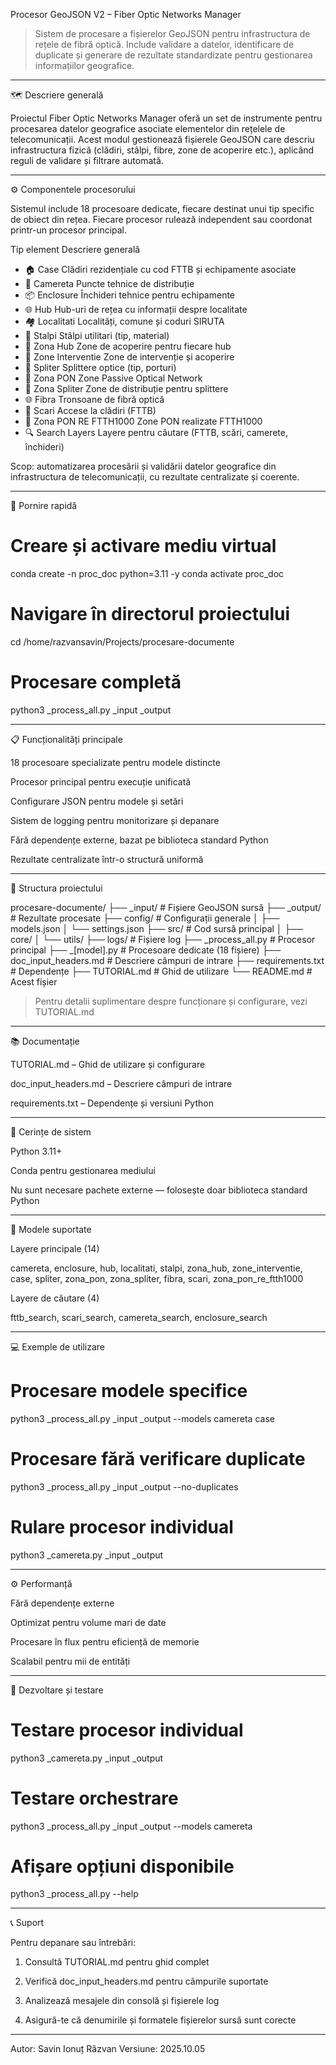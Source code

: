 Procesor GeoJSON V2 – Fiber Optic Networks Manager

> Sistem de procesare a fișierelor GeoJSON pentru infrastructura de rețele de fibră optică. Include validare a datelor, identificare de duplicate și generare de rezultate standardizate pentru gestionarea informațiilor geografice.



---

🗺️ Descriere generală

Proiectul Fiber Optic Networks Manager oferă un set de instrumente pentru procesarea datelor geografice asociate elementelor din rețelele de telecomunicații.
Acest modul gestionează fișierele GeoJSON care descriu infrastructura fizică (clădiri, stâlpi, fibre, zone de acoperire etc.), aplicând reguli de validare și filtrare automată.


---

⚙️ Componentele procesorului

Sistemul include 18 procesoare dedicate, fiecare destinat unui tip specific de obiect din rețea.
Fiecare procesor rulează independent sau coordonat printr-un procesor principal.

Tip element	Descriere generală

- 🏠 Case	Clădiri rezidențiale cu cod FTTB și echipamente asociate
- 📡 Camereta	Puncte tehnice de distribuție
- 📦 Enclosure	Închideri tehnice pentru echipamente
- 🌐 Hub	Hub-uri de rețea cu informații despre localitate
- 🏘️ Localitati	Localități, comune și coduri SIRUTA
- 📶 Stalpi	Stâlpi utilitari (tip, material)
- 🏢 Zona Hub	Zone de acoperire pentru fiecare hub
- 🔧 Zone Interventie	Zone de intervenție și acoperire
- 🔌 Spliter	Splittere optice (tip, porturi)
- 📡 Zona PON	Zone Passive Optical Network
- 📶 Zona Spliter	Zone de distribuție pentru splittere
- 🌐 Fibra	Tronsoane de fibră optică
- 🏢 Scari	Accese la clădiri (FTTB)
- 📡 Zona PON RE FTTH1000	Zone PON realizate FTTH1000
- 🔍 Search Layers	Layere pentru căutare (FTTB, scări, camerete, închideri)


Scop: automatizarea procesării și validării datelor geografice din infrastructura de telecomunicații, cu rezultate centralizate și coerente.


---

🚀 Pornire rapidă

# Creare și activare mediu virtual
conda create -n proc_doc python=3.11 -y
conda activate proc_doc

# Navigare în directorul proiectului
cd /home/razvansavin/Projects/procesare-documente

# Procesare completă
python3 _process_all.py _input _output


---

📋 Funcționalități principale

18 procesoare specializate pentru modele distincte

Procesor principal pentru execuție unificată

Configurare JSON pentru modele și setări

Sistem de logging pentru monitorizare și depanare

Fără dependențe externe, bazat pe biblioteca standard Python

Rezultate centralizate într-o structură uniformă



---

📁 Structura proiectului

procesare-documente/
├── _input/                    # Fișiere GeoJSON sursă
├── _output/                   # Rezultate procesate
├── config/                    # Configurații generale
│   ├── models.json
│   └── settings.json
├── src/                       # Cod sursă principal
│   ├── core/
│   └── utils/
├── logs/                      # Fișiere log
├── _process_all.py            # Procesor principal
├── _[model].py                # Procesoare dedicate (18 fișiere)
├── doc_input_headers.md       # Descriere câmpuri de intrare
├── requirements.txt           # Dependențe
├── TUTORIAL.md                # Ghid de utilizare
└── README.md                  # Acest fișier

> Pentru detalii suplimentare despre funcționare și configurare, vezi TUTORIAL.md




---

📚 Documentație

TUTORIAL.md – Ghid de utilizare și configurare

doc_input_headers.md – Descriere câmpuri de intrare

requirements.txt – Dependențe și versiuni Python



---

🔧 Cerințe de sistem

Python 3.11+

Conda pentru gestionarea mediului

Nu sunt necesare pachete externe — folosește doar biblioteca standard Python



---

🧩 Modele suportate

Layere principale (14)

camereta, enclosure, hub, localitati, stalpi,
zona_hub, zone_interventie, case, spliter,
zona_pon, zona_spliter, fibra, scari,
zona_pon_re_ftth1000

Layere de căutare (4)

fttb_search, scari_search, camereta_search, enclosure_search


---

💻 Exemple de utilizare

# Procesare modele specifice
python3 _process_all.py _input _output --models camereta case

# Procesare fără verificare duplicate
python3 _process_all.py _input _output --no-duplicates

# Rulare procesor individual
python3 _camereta.py _input _output


---

⚙️ Performanță

Fără dependențe externe

Optimizat pentru volume mari de date

Procesare în flux pentru eficiență de memorie

Scalabil pentru mii de entități



---

🧪 Dezvoltare și testare

# Testare procesor individual
python3 _camereta.py _input _output

# Testare orchestrare
python3 _process_all.py _input _output --models camereta

# Afișare opțiuni disponibile
python3 _process_all.py --help


---

📞 Suport

Pentru depanare sau întrebări:

1. Consultă TUTORIAL.md pentru ghid complet


2. Verifică doc_input_headers.md pentru câmpurile suportate


3. Analizează mesajele din consolă și fișierele log


4. Asigură-te că denumirile și formatele fișierelor sursă sunt corecte




---

Autor: Savin Ionuț Răzvan
Versiune: 2025.10.05


